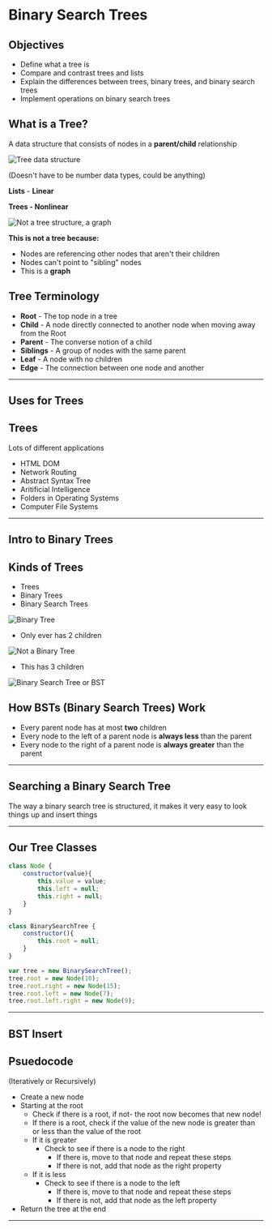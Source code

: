 # Binary Search Trees

## Objectives
- Define what a tree is
- Compare and contrast trees and lists
- Explain the differences between trees, binary trees, and binary search trees
- Implement operations on binary search trees

## What is a Tree?
A data structure that consists of nodes in a **parent/child** relationship

![Tree data structure](./1.jpg)

(Doesn't have to be number data types, could be anything)

**Lists** - **Linear**

**Trees - Nonlinear**

![Not a tree structure, a graph](./2.jpg)

**This is not a tree because:**
- Nodes are referencing other nodes that aren't their children
- Nodes can't point to "sibling" nodes
- This is a **graph**

## Tree Terminology
- **Root** - The top node in a tree
- **Child** - A node directly connected to another node when moving away from the Root
- **Parent** - The converse notion of a child
- **Siblings** - A group of nodes with the same parent
- **Leaf** - A node with no children
- **Edge** - The connection between one node and another 

---

## Uses for Trees

## Trees
Lots of different applications
- HTML DOM
- Network Routing
- Abstract Syntax Tree 
- Aritificial Intelligence
- Folders in Operating Systems
- Computer File Systems

---

## Intro to Binary Trees

## Kinds of Trees
- Trees
- Binary Trees
- Binary Search Trees

![Binary Tree](./3.jpg)

- Only ever has 2 children

![Not a Binary Tree](./4.jpg)
- This has 3 children

![Binary Search Tree or BST](./5.jpg)

## How BSTs (Binary Search Trees) Work
- Every parent node has at most **two** children
- Every node to the left of a parent node is **always less** than the parent
- Every node to the right of a parent node is **always greater** than the parent

---

## Searching a Binary Search Tree
The way a binary search tree is structured, it makes it very easy to look things up and insert things

---

## Our Tree Classes

```js
class Node {
    constructor(value){
        this.value = value;
        this.left = null;
        this.right = null;
    }
}

class BinarySearchTree {
    constructor(){
        this.root = null;
    }
}

var tree = new BinarySearchTree();
tree.root = new Node(10);
tree.root.right = new Node(15);
tree.root.left = new Node(7);
tree.root.left.right = new Node(9);
```

---

## BST Insert

## Psuedocode
(Iteratively or Recursively)
- Create a new node
- Starting at the root
    - Check if there is a root, if not- the root now becomes that new node!
    - If there is a root, check if the value of the new node is greater than or less than the value of the root
    - If it is greater
        - Check to see if there is a node to the right
            - If there is, move to that node and repeat these steps
            - If there is not, add that node as the right property
    - If it is less
        - Check to see if there is a node to the left
            - If there is, move to that node and repeat these steps
            - If there is not, add that node as the left property
- Return the tree at the end

--- 